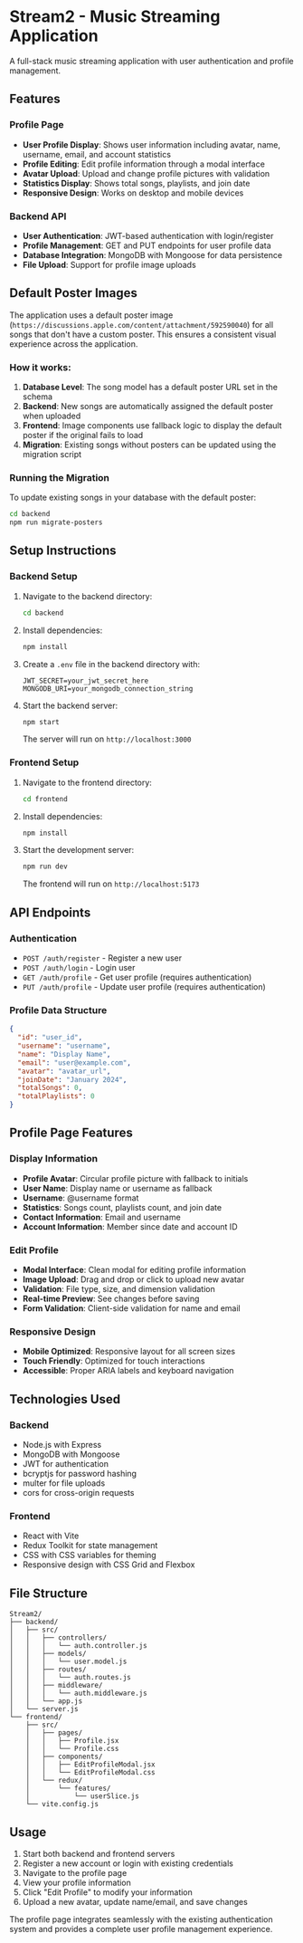 # Stream2 - Music Streaming Application

A full-stack music streaming application with user authentication and profile management.

## Features

### Profile Page
- **User Profile Display**: Shows user information including avatar, name, username, email, and account statistics
- **Profile Editing**: Edit profile information through a modal interface
- **Avatar Upload**: Upload and change profile pictures with validation
- **Statistics Display**: Shows total songs, playlists, and join date
- **Responsive Design**: Works on desktop and mobile devices

### Backend API
- **User Authentication**: JWT-based authentication with login/register
- **Profile Management**: GET and PUT endpoints for user profile data
- **Database Integration**: MongoDB with Mongoose for data persistence
- **File Upload**: Support for profile image uploads

## Default Poster Images

The application uses a default poster image (`https://discussions.apple.com/content/attachment/592590040`) for all songs that don't have a custom poster. This ensures a consistent visual experience across the application.

### How it works:

1. **Database Level**: The song model has a default poster URL set in the schema
2. **Backend**: New songs are automatically assigned the default poster when uploaded
3. **Frontend**: Image components use fallback logic to display the default poster if the original fails to load
4. **Migration**: Existing songs without posters can be updated using the migration script

### Running the Migration

To update existing songs in your database with the default poster:

```bash
cd backend
npm run migrate-posters
```

## Setup Instructions

### Backend Setup
1. Navigate to the backend directory:
   ```bash
   cd backend
   ```

2. Install dependencies:
   ```bash
   npm install
   ```

3. Create a `.env` file in the backend directory with:
   ```
   JWT_SECRET=your_jwt_secret_here
   MONGODB_URI=your_mongodb_connection_string
   ```

4. Start the backend server:
   ```bash
   npm start
   ```
   The server will run on `http://localhost:3000`

### Frontend Setup
1. Navigate to the frontend directory:
   ```bash
   cd frontend
   ```

2. Install dependencies:
   ```bash
   npm install
   ```

3. Start the development server:
   ```bash
   npm run dev
   ```
   The frontend will run on `http://localhost:5173`

## API Endpoints

### Authentication
- `POST /auth/register` - Register a new user
- `POST /auth/login` - Login user
- `GET /auth/profile` - Get user profile (requires authentication)
- `PUT /auth/profile` - Update user profile (requires authentication)

### Profile Data Structure
```json
{
  "id": "user_id",
  "username": "username",
  "name": "Display Name",
  "email": "user@example.com",
  "avatar": "avatar_url",
  "joinDate": "January 2024",
  "totalSongs": 0,
  "totalPlaylists": 0
}
```

## Profile Page Features

### Display Information
- **Profile Avatar**: Circular profile picture with fallback to initials
- **User Name**: Display name or username as fallback
- **Username**: @username format
- **Statistics**: Songs count, playlists count, and join date
- **Contact Information**: Email and username
- **Account Information**: Member since date and account ID

### Edit Profile
- **Modal Interface**: Clean modal for editing profile information
- **Image Upload**: Drag and drop or click to upload new avatar
- **Validation**: File type, size, and dimension validation
- **Real-time Preview**: See changes before saving
- **Form Validation**: Client-side validation for name and email

### Responsive Design
- **Mobile Optimized**: Responsive layout for all screen sizes
- **Touch Friendly**: Optimized for touch interactions
- **Accessible**: Proper ARIA labels and keyboard navigation

## Technologies Used

### Backend
- Node.js with Express
- MongoDB with Mongoose
- JWT for authentication
- bcryptjs for password hashing
- multer for file uploads
- cors for cross-origin requests

### Frontend
- React with Vite
- Redux Toolkit for state management
- CSS with CSS variables for theming
- Responsive design with CSS Grid and Flexbox

## File Structure

```
Stream2/
├── backend/
│   ├── src/
│   │   ├── controllers/
│   │   │   └── auth.controller.js
│   │   ├── models/
│   │   │   └── user.model.js
│   │   ├── routes/
│   │   │   └── auth.routes.js
│   │   ├── middleware/
│   │   │   └── auth.middleware.js
│   │   └── app.js
│   └── server.js
└── frontend/
    ├── src/
    │   ├── pages/
    │   │   ├── Profile.jsx
    │   │   └── Profile.css
    │   ├── components/
    │   │   ├── EditProfileModal.jsx
    │   │   └── EditProfileModal.css
    │   └── redux/
    │       └── features/
    │           └── userSlice.js
    └── vite.config.js
```

## Usage

1. Start both backend and frontend servers
2. Register a new account or login with existing credentials
3. Navigate to the profile page
4. View your profile information
5. Click "Edit Profile" to modify your information
6. Upload a new avatar, update name/email, and save changes

The profile page integrates seamlessly with the existing authentication system and provides a complete user profile management experience. 
